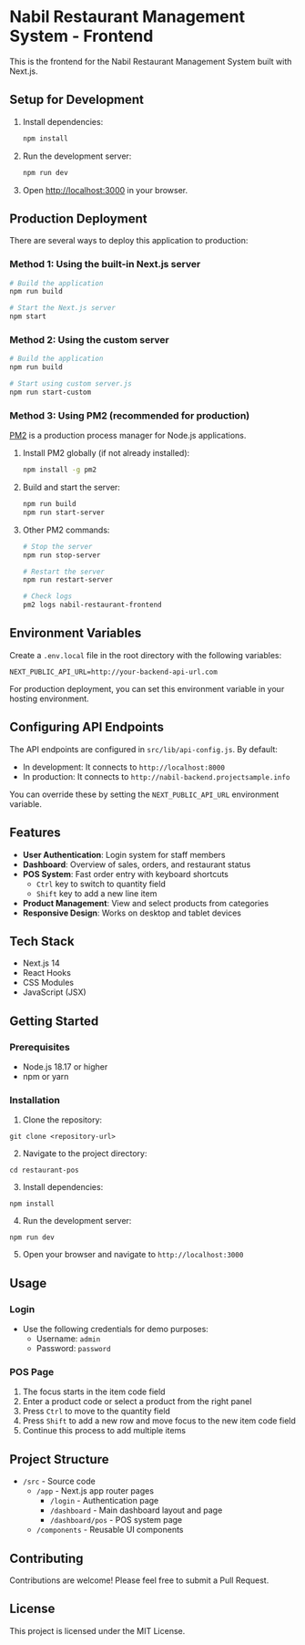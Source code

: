 # Nabil Restaurant Management System - Frontend

This is the frontend for the Nabil Restaurant Management System built with Next.js.

## Setup for Development

1. Install dependencies:

   ```bash
   npm install
   ```

2. Run the development server:

   ```bash
   npm run dev
   ```

3. Open [http://localhost:3000](http://localhost:3000) in your browser.

## Production Deployment

There are several ways to deploy this application to production:

### Method 1: Using the built-in Next.js server

```bash
# Build the application
npm run build

# Start the Next.js server
npm start
```

### Method 2: Using the custom server

```bash
# Build the application
npm run build

# Start using custom server.js
npm run start-custom
```

### Method 3: Using PM2 (recommended for production)

[PM2](https://pm2.keymetrics.io/) is a production process manager for Node.js applications.

1. Install PM2 globally (if not already installed):

   ```bash
   npm install -g pm2
   ```

2. Build and start the server:

   ```bash
   npm run build
   npm run start-server
   ```

3. Other PM2 commands:

   ```bash
   # Stop the server
   npm run stop-server

   # Restart the server
   npm run restart-server

   # Check logs
   pm2 logs nabil-restaurant-frontend
   ```

## Environment Variables

Create a `.env.local` file in the root directory with the following variables:

```
NEXT_PUBLIC_API_URL=http://your-backend-api-url.com
```

For production deployment, you can set this environment variable in your hosting environment.

## Configuring API Endpoints

The API endpoints are configured in `src/lib/api-config.js`. By default:

- In development: It connects to `http://localhost:8000`
- In production: It connects to `http://nabil-backend.projectsample.info`

You can override these by setting the `NEXT_PUBLIC_API_URL` environment variable.

## Features

- **User Authentication**: Login system for staff members
- **Dashboard**: Overview of sales, orders, and restaurant status
- **POS System**: Fast order entry with keyboard shortcuts
  - `Ctrl` key to switch to quantity field
  - `Shift` key to add a new line item
- **Product Management**: View and select products from categories
- **Responsive Design**: Works on desktop and tablet devices

## Tech Stack

- Next.js 14
- React Hooks
- CSS Modules
- JavaScript (JSX)

## Getting Started

### Prerequisites

- Node.js 18.17 or higher
- npm or yarn

### Installation

1. Clone the repository:

```
git clone <repository-url>
```

2. Navigate to the project directory:

```
cd restaurant-pos
```

3. Install dependencies:

```
npm install
```

4. Run the development server:

```
npm run dev
```

5. Open your browser and navigate to `http://localhost:3000`

## Usage

### Login

- Use the following credentials for demo purposes:
  - Username: `admin`
  - Password: `password`

### POS Page

1. The focus starts in the item code field
2. Enter a product code or select a product from the right panel
3. Press `Ctrl` to move to the quantity field
4. Press `Shift` to add a new row and move focus to the new item code field
5. Continue this process to add multiple items

## Project Structure

- `/src` - Source code
  - `/app` - Next.js app router pages
    - `/login` - Authentication page
    - `/dashboard` - Main dashboard layout and page
    - `/dashboard/pos` - POS system page
  - `/components` - Reusable UI components

## Contributing

Contributions are welcome! Please feel free to submit a Pull Request.

## License

This project is licensed under the MIT License.
